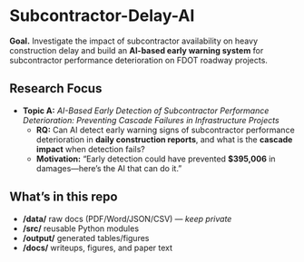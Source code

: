 # Subcontractor-Delay-AI

**Goal.** Investigate the impact of subcontractor availability on heavy construction delay and build an **AI-based early warning system** for subcontractor performance deterioration on FDOT roadway projects.

## Research Focus
- **Topic A:** *AI-Based Early Detection of Subcontractor Performance Deterioration: Preventing Cascade Failures in Infrastructure Projects*  
  - **RQ:** Can AI detect early warning signs of subcontractor performance deterioration in **daily construction reports**, and what is the **cascade impact** when detection fails?  
  - **Motivation:** “Early detection could have prevented **$395,006** in damages—here’s the AI that can do it.”

## What’s in this repo
- **/data/** raw docs (PDF/Word/JSON/CSV) — *keep private*
- **/src/** reusable Python modules
- **/output/** generated tables/figures 
- **/docs/** writeups, figures, and paper text

